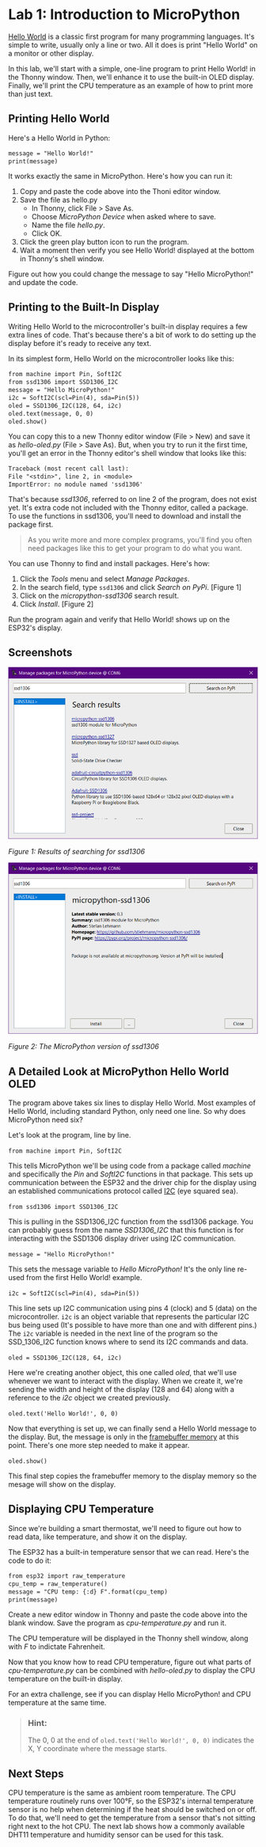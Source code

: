 # Lab 1: Introduction to MicroPython
[Hello World](https://en.wikipedia.org/wiki/%22Hello,_World!%22_program) is a classic first program for many programming languages. It's simple to write, usually only a line or two. All it does is print "Hello World" on a monitor or other display.

In this lab, we'll start with a simple, one-line program to print Hello World! in the Thonny window. Then, we'll enhance it to use the built-in OLED display. Finally, we'll print the CPU temperature as an example of how to print more than just text.

## Printing Hello World
Here's a Hello World in Python:

```
message = "Hello World!"
print(message)
```

It works exactly the same in MicroPython. Here's how you can run it:

1. Copy and paste the code above into the Thoni editor window.
2. Save the file as hello.py
   * In Thonny, click File > Save As.
   * Choose _MicroPython Device_ when asked where to save.
   * Name the file _hello.py_.
   * Click OK.
3. Click the green play button icon to run the program.
4. Wait a moment then verify you see Hello World! displayed at the bottom in Thonny's shell window.

Figure out how you could change the message to say "Hello MicroPython!" and update the code.

## Printing to the Built-In Display
Writing Hello World to the microcontroller's built-in display requires a few extra lines of code. That's because there's a bit of work to do setting up the display before it's ready to receive any text.

In its simplest form, Hello World on the microcontroller looks like this:

```
from machine import Pin, SoftI2C
from ssd1306 import SSD1306_I2C
message = "Hello MicroPython!"
i2c = SoftI2C(scl=Pin(4), sda=Pin(5))
oled = SSD1306_I2C(128, 64, i2c)
oled.text(message, 0, 0)
oled.show()
```

You can copy this to a new Thonny editor window (File > New) and save it as _hello-oled.py_ (File > Save As). But, when you try to run it the first time, you'll get an error in the Thonny editor's shell window that looks like this:

```
Traceback (most recent call last):
File "<stdin>", line 2, in <module>
ImportError: no module named 'ssd1306'
```

That's because _ssd1306_, referred to on line 2 of the program, does not exist yet. It's extra code not included with the Thonny editor, called a package. To use the functions in ssd1306, you'll need to download and install the package first.

> As you write more and more complex programs, you'll find you often need packages like this to get your program to do what you want.

You can use Thonny to find and install packages. Here's how:
1. Click the _Tools_ menu and select _Manage Packages_.
2. In the search field, type `ssd1306` and click _Search on PyPi_. [Figure 1]
3. Click on the _micropython-ssd1306_ search result.
4. Click _Install_. [Figure 2]

Run the program again and verify that Hello World! shows up on the ESP32's display.

## Screenshots

![Search Results](screenshots/ssd1306-package.png)

_Figure 1: Results of searching for ssd1306_

![MicroPPython ssd1306](screenshots/ssd1306-micropython.png)

_Figure 2: The MicroPython version of ssd1306_

## A Detailed Look at MicroPython Hello World OLED
The program above takes six lines to display Hello World. Most examples of Hello World, including standard Python, only need one line. So why does MicroPython need six?

Let's look at the program, line by line.

`from machine import Pin, SoftI2C`

This tells MicroPython we'll be using code from a package called _machine_ and specifically the _Pin_ and _SoftI2C_ functions in that package. This sets up communication between the ESP32 and the driver chip for the display using an established communications protocol called [I2C](https://en.wikipedia.org/wiki/I%C2%B2C) (eye squared sea).

`from ssd1306 import SSD1306_I2C`

This is pulling in the SSD1306_I2C function from the ssd1306 package. You can probably guess from the name _SSD1306_I2C_ that this function is for interacting with the SSD1306 display driver using I2C communication.

`message = "Hello MicroPython!"`

This sets the message variable to _Hello MicroPython!_ It's the only line re-used from the first Hello World! example. 

`i2c = SoftI2C(scl=Pin(4), sda=Pin(5))`

This line sets up I2C communication using pins 4 (clock) and 5 (data) on the microcontroller. `i2c` is an object variable that represents the particular I2C bus being used (It's possible to have more than one and with different pins.) The `i2c` variable is needed in the next line of the program so the SSD_1306_I2C function knows where to send its I2C commands and data.

`oled = SSD1306_I2C(128, 64, i2c)`

Here we're creating another object, this one called _oled_, that we'll use whenever we want to interact with the display. When we create it, we're sending the width and height of the display (128 and 64) along with a reference to the _i2c_ object we created previously.

`oled.text('Hello World!', 0, 0)`

Now that everything is set up, we can finally send a Hello World message to the display. But, the message is only in the [framebuffer memory](https://en.wikipedia.org/wiki/Framebuffer) at this point. There's one more step needed to make it appear.

`oled.show()`

This final step copies the framebuffer memory to the display memory so the mesage will show on the display.

## Displaying CPU Temperature
Since we're building a smart thermostat, we'll need to figure out how to read data, like temperature, and show it on the display.

The ESP32 has a built-in temperature sensor that we can read. Here's the code to do it:

```
from esp32 import raw_temperature
cpu_temp = raw_temperature()
message = "CPU temp: {:d} F".format(cpu_temp)
print(message)
```

Create a new editor window in Thonny and paste the code above into the blank window. Save the program as _cpu-temperature.py_ and run it.

The CPU temperature will be displayed in the Thonny shell window, along with _F_ to indictate Fahrenheit.

Now that you know how to read CPU temperature, figure out what parts of _cpu-temperature.py_ can be combined with _hello-oled.py_ to display the CPU temperature on the built-in display.

For an extra challenge, see if you can display Hello MicroPython! and CPU temperature at the same time.

>### Hint:
> The 0, 0 at the end of `oled.text('Hello World!', 0, 0)` indicates the X, Y coordinate where the message starts.

## Next Steps
CPU temperature is the same as ambient room temperature. The CPU temperature routinely runs over 100°F, so the ESP32's internal temperature sensor is no help when determining if the heat should be switched on or off. To do that, we'll need to get the temperature from a sensor that's not sitting right next to the hot CPU. The next lab shows how a commonly available DHT11 temperature and humidity sensor can be used for this task.
